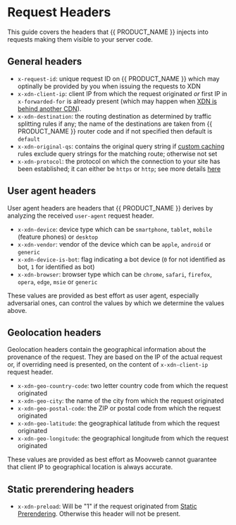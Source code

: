 # Request Headers

This guide covers the headers that {{ PRODUCT_NAME }} injects into requests making them visible to your server code.

## General headers

- `x-request-id`: unique request ID on {{ PRODUCT_NAME }} which may optinally be provided by you when issuing the requests to XDN
- `x-xdn-client-ip`: client IP from which the request originated _or_ first IP in `x-forwarded-for` is already present (which may happen when [XDN is behind another CDN](third_party_cdns)).
- `x-xdn-destination`: the routing destination as determined by traffic splitting rules if any; the name of the destinations are taken from {{ PRODUCT_NAME }} router code and if not specified then default is `default`
- `x-xdn-original-qs`: contains the original query string if [custom caching](caching#section_customizing_the_cache_key) rules exclude query strings for the matching route; otherwise not set
- `x-xdn-protocol`: the protocol on which the connection to your site has been established; it can either be `https` or `http`; see more details [here](security#section_ssl)

## User agent headers

User agent headers are headers that {{ PRODUCT_NAME }} derives by analyzing the received `user-agent` request header.

- `x-xdn-device`: device type which can be `smartphone`, `tablet`, `mobile` (feature phones) or `desktop`
- `x-xdn-vendor`: vendor of the device which can be `apple`, `android` or `generic`
- `x-xdn-device-is-bot`: flag indicating a bot device (`0` for not identified as bot, `1` for identified as bot)
- `x-xdn-browser`: browser type which can be `chrome`, `safari`, `firefox`, `opera`, `edge`, `msie` or `generic`

These values are provided as best effort as user agent, especially adversarial ones, can control the values by which we determine the values above.

## Geolocation headers

Geolocation headers contain the geographical information about the provenance of the request. They are based on the IP of the actual request or, if overriding need is presented, on the content of `x-xdn-client-ip` request header.

- `x-xdn-geo-country-code`: two letter country code from which the request originated
- `x-xdn-geo-city`: the name of the city from which the request originated
- `x-xdn-geo-postal-code`: the ZIP or postal code from which the request originated
- `x-xdn-geo-latitude`: the geographical latitude from which the request originated
- `x-xdn-geo-longitude`: the geographical longitude from which the request originated

These values are provided as best effort as Moovweb cannot guarantee that client IP to geographical location is always accurate.

## Static prerendering headers

- `x-xdn-preload`: Will be "1" if the request originated from [Static Prerendering](/guides/static_prerendering). Otherwise this header will not be present.
